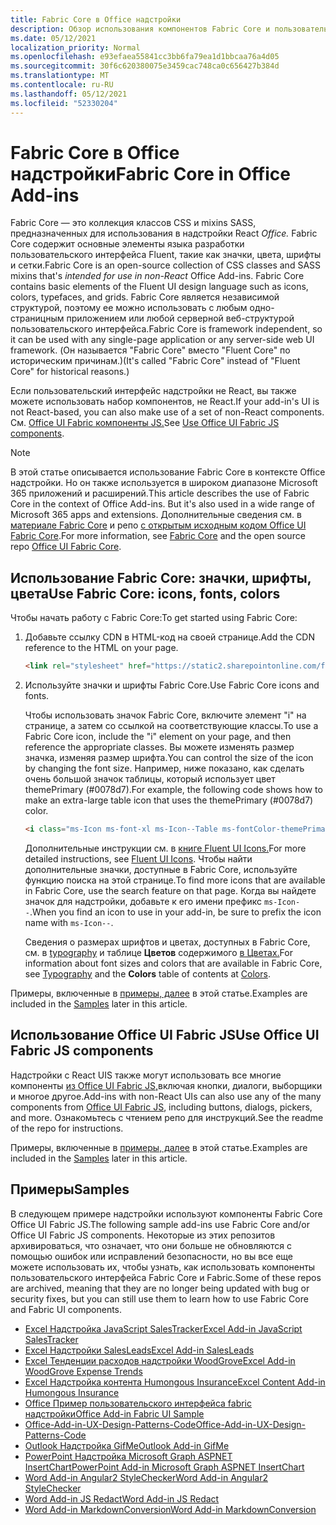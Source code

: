 ```yaml
---
title: Fabric Core в Office надстройки
description: Обзор использования компонентов Fabric Core и пользовательского интерфейса Fabric в Office надстройки.
ms.date: 05/12/2021
localization_priority: Normal
ms.openlocfilehash: e93efaea55841cc3bb6fa79ea1d1bbcaa76a4d05
ms.sourcegitcommit: 30f6c620380075e3459cac748ca0c656427b384d
ms.translationtype: MT
ms.contentlocale: ru-RU
ms.lasthandoff: 05/12/2021
ms.locfileid: "52330204"
---
```

# <a name="fabric-core-in-office-add-ins"></a><span data-ttu-id="9502e-103">Fabric Core в Office надстройки</span><span class="sxs-lookup"><span data-stu-id="9502e-103">Fabric Core in Office Add-ins</span></span>

<span data-ttu-id="9502e-104">Fabric Core — это коллекция классов CSS и mixins SASS, предназначенных для использования в надстройки React *Office.* Fabric Core содержит основные элементы языка разработки пользовательского интерфейса Fluent, такие как значки, цвета, шрифты и сетки.</span><span class="sxs-lookup"><span data-stu-id="9502e-104">Fabric Core is an open-source collection of CSS classes and SASS mixins that's *intended for use in non-React* Office Add-ins. Fabric Core contains basic elements of the Fluent UI design language such as icons, colors, typefaces, and grids.</span></span> <span data-ttu-id="9502e-105">Fabric Core является независимой структурой, поэтому ее можно использовать с любым одно-страницным приложением или любой серверной веб-структурой пользовательского интерфейса.</span><span class="sxs-lookup"><span data-stu-id="9502e-105">Fabric Core is framework independent, so it can be used with any single-page application or any server-side web UI framework.</span></span> <span data-ttu-id="9502e-106">(Он называется "Fabric Core" вместо "Fluent Core" по историческим причинам.)</span><span class="sxs-lookup"><span data-stu-id="9502e-106">(It's called "Fabric Core" instead of "Fluent Core" for historical reasons.)</span></span>

<span data-ttu-id="9502e-107">Если пользовательский интерфейс надстройки не React, вы также можете использовать набор компонентов, не React.</span><span class="sxs-lookup"><span data-stu-id="9502e-107">If your add-in's UI is not React-based, you can also make use of a set of non-React components.</span></span> <span data-ttu-id="9502e-108">См. [Office UI Fabric компоненты JS.](#use-office-ui-fabric-js-components)</span><span class="sxs-lookup"><span data-stu-id="9502e-108">See [Use Office UI Fabric JS components](#use-office-ui-fabric-js-components).</span></span>

> [!NOTE]
> <span data-ttu-id="9502e-109">В этой статье описывается использование Fabric Core в контексте Office надстройки. Но он также используется в широком диапазоне Microsoft 365 приложений и расширений.</span><span class="sxs-lookup"><span data-stu-id="9502e-109">This article describes the use of Fabric Core in the context of Office Add-ins. But it's also used in a wide range of Microsoft 365 apps and extensions.</span></span> <span data-ttu-id="9502e-110">Дополнительные сведения см. в [материале Fabric Core](https://developer.microsoft.com/fluentui#/get-started/web#fabric-core) и репо [с открытым исходным кодом Office UI Fabric Core](https://github.com/OfficeDev/office-ui-fabric-core).</span><span class="sxs-lookup"><span data-stu-id="9502e-110">For more information, see [Fabric Core](https://developer.microsoft.com/fluentui#/get-started/web#fabric-core) and the open source repo [Office UI Fabric Core](https://github.com/OfficeDev/office-ui-fabric-core).</span></span>

## <a name="use-fabric-core-icons-fonts-colors"></a><span data-ttu-id="9502e-111">Использование Fabric Core: значки, шрифты, цвета</span><span class="sxs-lookup"><span data-stu-id="9502e-111">Use Fabric Core: icons, fonts, colors</span></span>

<span data-ttu-id="9502e-112">Чтобы начать работу с Fabric Core:</span><span class="sxs-lookup"><span data-stu-id="9502e-112">To get started using Fabric Core:</span></span>

1. <span data-ttu-id="9502e-113">Добавьте ссылку CDN в HTML-код на своей странице.</span><span class="sxs-lookup"><span data-stu-id="9502e-113">Add the CDN reference to the HTML on your page.</span></span>  

    ```html
    <link rel="stylesheet" href="https://static2.sharepointonline.com/files/fabric/office-ui-fabric-core/9.6.1/css/fabric.min.css">
    ```

2. <span data-ttu-id="9502e-114">Используйте значки и шрифты Fabric Core.</span><span class="sxs-lookup"><span data-stu-id="9502e-114">Use Fabric Core icons and fonts.</span></span>

    <span data-ttu-id="9502e-115">Чтобы использовать значок Fabric Core, включите элемент "i" на странице, а затем со ссылкой на соответствующие классы.</span><span class="sxs-lookup"><span data-stu-id="9502e-115">To use a Fabric Core icon, include the "i" element on your page, and then reference the appropriate classes.</span></span> <span data-ttu-id="9502e-116">Вы можете изменять размер значка, изменяя размер шрифта.</span><span class="sxs-lookup"><span data-stu-id="9502e-116">You can control the size of the icon by changing the font size.</span></span> <span data-ttu-id="9502e-117">Например, ниже показано, как сделать очень большой значок таблицы, который использует цвет themePrimary (#0078d7).</span><span class="sxs-lookup"><span data-stu-id="9502e-117">For example, the following code shows how to make an extra-large table icon that uses the themePrimary (#0078d7) color.</span></span>

    ```html
    <i class="ms-Icon ms-font-xl ms-Icon--Table ms-fontColor-themePrimary"></i>
    ```

    <span data-ttu-id="9502e-118">Дополнительные инструкции см. в [книге Fluent UI Icons.](https://developer.microsoft.com/fluentui#/styles/web/icons)</span><span class="sxs-lookup"><span data-stu-id="9502e-118">For more detailed instructions, see [Fluent UI Icons](https://developer.microsoft.com/fluentui#/styles/web/icons).</span></span> <span data-ttu-id="9502e-119">Чтобы найти дополнительные значки, доступные в Fabric Core, используйте функцию поиска на этой странице.</span><span class="sxs-lookup"><span data-stu-id="9502e-119">To find more icons that are available in Fabric Core, use the search feature on that page.</span></span> <span data-ttu-id="9502e-120">Когда вы найдете значок для надстройки, добавьте к его имени префикс `ms-Icon--`.</span><span class="sxs-lookup"><span data-stu-id="9502e-120">When you find an icon to use in your add-in, be sure to prefix the icon name with `ms-Icon--`.</span></span>

    <span data-ttu-id="9502e-121">Сведения о размерах шрифтов и цветах, доступных в Fabric Core, см. в [typography](https://developer.microsoft.com/fluentui#/styles/web/typography) и таблице **Цветов** содержимого [в Цветах.](https://developer.microsoft.com/fluentui#/styles/web/colors)</span><span class="sxs-lookup"><span data-stu-id="9502e-121">For information about font sizes and colors that are available in Fabric Core, see [Typography](https://developer.microsoft.com/fluentui#/styles/web/typography) and the **Colors** table of contents at [Colors](https://developer.microsoft.com/fluentui#/styles/web/colors).</span></span>

<span data-ttu-id="9502e-122">Примеры, включенные в [примеры, далее](#samples) в этой статье.</span><span class="sxs-lookup"><span data-stu-id="9502e-122">Examples are included in the [Samples](#samples) later in this article.</span></span>

## <a name="use-office-ui-fabric-js-components"></a><span data-ttu-id="9502e-123">Использование Office UI Fabric JS</span><span class="sxs-lookup"><span data-stu-id="9502e-123">Use Office UI Fabric JS components</span></span>

<span data-ttu-id="9502e-124">Надстройки с React UIS также могут использовать все многие компоненты [из Office UI Fabric JS,](https://github.com/OfficeDev/office-ui-fabric-js)включая кнопки, диалоги, выборщики и многое другое.</span><span class="sxs-lookup"><span data-stu-id="9502e-124">Add-ins with non-React UIs can also use any of the many components from [Office UI Fabric JS](https://github.com/OfficeDev/office-ui-fabric-js), including buttons, dialogs, pickers, and more.</span></span> <span data-ttu-id="9502e-125">Ознакомьтесь с чтением репо для инструкций.</span><span class="sxs-lookup"><span data-stu-id="9502e-125">See the readme of the repo for instructions.</span></span>

<span data-ttu-id="9502e-126">Примеры, включенные в [примеры, далее](#samples) в этой статье.</span><span class="sxs-lookup"><span data-stu-id="9502e-126">Examples are included in the [Samples](#samples) later in this article.</span></span>

## <a name="samples"></a><span data-ttu-id="9502e-127">Примеры</span><span class="sxs-lookup"><span data-stu-id="9502e-127">Samples</span></span>

<span data-ttu-id="9502e-128">В следующем примере надстройки используют компоненты Fabric Core Office UI Fabric JS.</span><span class="sxs-lookup"><span data-stu-id="9502e-128">The following sample add-ins use Fabric Core and/or Office UI Fabric JS components.</span></span> <span data-ttu-id="9502e-129">Некоторые из этих репозитов архивироваться, что означает, что они больше не обновляются с помощью ошибок или исправлений безопасности, но вы все еще можете использовать их, чтобы узнать, как использовать компоненты пользовательского интерфейса Fabric Core и Fabric.</span><span class="sxs-lookup"><span data-stu-id="9502e-129">Some of these repos are archived, meaning that they are no longer being updated with bug or security fixes, but you can still use them to learn how to use Fabric Core and Fabric UI components.</span></span>

- [<span data-ttu-id="9502e-130">Excel Надстройка JavaScript SalesTracker</span><span class="sxs-lookup"><span data-stu-id="9502e-130">Excel Add-in JavaScript SalesTracker</span></span>](https://github.com/OfficeDev/Excel-Add-in-JavaScript-SalesTracker)
- [<span data-ttu-id="9502e-131">Excel Надстройки SalesLeads</span><span class="sxs-lookup"><span data-stu-id="9502e-131">Excel Add-in SalesLeads</span></span>](https://github.com/OfficeDev/Excel-Add-in-SalesLeads)
- [<span data-ttu-id="9502e-132">Excel Тенденции расходов надстройки WoodGrove</span><span class="sxs-lookup"><span data-stu-id="9502e-132">Excel Add-in WoodGrove Expense Trends</span></span>](https://github.com/OfficeDev/Excel-Add-in-WoodGrove-Expense-Trends)
- [<span data-ttu-id="9502e-133">Excel Надстройка контента Humongous Insurance</span><span class="sxs-lookup"><span data-stu-id="9502e-133">Excel Content Add-in Humongous Insurance</span></span>](https://github.com/OfficeDev/Excel-Content-Add-in-Humongous-Insurance)
- [<span data-ttu-id="9502e-134">Office Пример пользовательского интерфейса fabric надстройки</span><span class="sxs-lookup"><span data-stu-id="9502e-134">Office Add-in Fabric UI Sample</span></span>](https://github.com/OfficeDev/Office-Add-in-Fabric-UI-Sample)
- [<span data-ttu-id="9502e-135">Office-Add-in-UX-Design-Patterns-Code</span><span class="sxs-lookup"><span data-stu-id="9502e-135">Office-Add-in-UX-Design-Patterns-Code</span></span>](https://github.com/OfficeDev/Office-Add-in-UX-Design-Patterns-Code)
- [<span data-ttu-id="9502e-136">Outlook Надстройка GifMe</span><span class="sxs-lookup"><span data-stu-id="9502e-136">Outlook Add-in GifMe</span></span>](https://github.com/OfficeDev/Outlook-Add-in-GifMe)
- [<span data-ttu-id="9502e-137">PowerPoint Надстройка Microsoft Graph ASPNET InsertChart</span><span class="sxs-lookup"><span data-stu-id="9502e-137">PowerPoint Add-in Microsoft Graph ASPNET InsertChart</span></span>](https://github.com/OfficeDev/PowerPoint-Add-in-Microsoft-Graph-ASPNET-InsertChart)
- [<span data-ttu-id="9502e-138">Word Add-in Angular2 StyleChecker</span><span class="sxs-lookup"><span data-stu-id="9502e-138">Word Add-in Angular2 StyleChecker</span></span>](https://github.com/OfficeDev/Word-Add-in-Angular2-StyleChecker)
- [<span data-ttu-id="9502e-139">Word Add-in JS Redact</span><span class="sxs-lookup"><span data-stu-id="9502e-139">Word Add-in JS Redact</span></span>](https://github.com/OfficeDev/Word-Add-in-JS-Redact)
- [<span data-ttu-id="9502e-140">Word Add-in MarkdownConversion</span><span class="sxs-lookup"><span data-stu-id="9502e-140">Word Add-in MarkdownConversion</span></span>](https://github.com/OfficeDev/Word-Add-in-MarkdownConversion)
